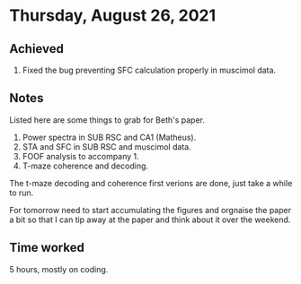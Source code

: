 # Thursday, August 26, 2021

## Achieved

1. Fixed the bug preventing SFC calculation properly in muscimol data.

## Notes

Listed here are some things to grab for Beth's paper.

1. Power spectra in SUB RSC and CA1 (Matheus).
2. STA and SFC in SUB RSC and muscimol data.
3. FOOF analysis to accompany 1.
4. T-maze coherence and decoding.

The t-maze decoding and coherence first verions are done, just take a while to run.

For tomorrow need to start accumulating the figures and orgnaise the paper a bit so that I can tip away at the paper and think about it over the weekend.

## Time worked

5 hours, mostly on coding.